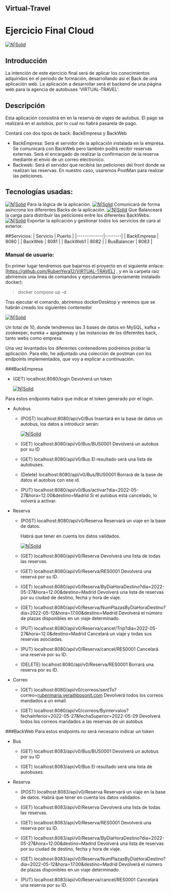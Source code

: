 ## Virtual-Travel

# Ejercicio Final Cloud
[![N|Solid](./img/bosonit_logo.png)](https://Bosonit.com)

## Introducción
La intención de este ejercicio final será de aplicar los conocimientos adquiridos en el periodo de formación, desarrollando así el Back de una aplicación web.
La aplicación a desarrollar será el backend de una página web para la agencia de autobuses ‘VIRTUAL-TRAVEL’.

## Descripción

Esta aplicación consistirá en en la reserva de viajes de autobus.
El pago se realizará en el autobús, por lo cual no habrá pasarela de pago.

Contará con dos tipos de back: BackEmpresa y BackWeb
- BackEmpresa: Será el servidor de la aplicación instalada en la empresa. Se comunicará con BackWeb pero también podrá recibir reservas externas. Será el encargado de realizar la confirmacion de la reserva mediante el envío de un correo electronico.
- Backweb: Será el servidor que recibirá las peticiones del front donde se realizan las reservas. En nuestro caso, usaremos PostMan para realizar las peticiones.

## Tecnologías usadas:
[![N|Solid](./img/spring-boot-logo.png)](https://spring.io) Para la lógica de la aplicación.
[![N|Solid](./img/kafka-logo.png)](https://spring.io) Comunicará de forma asíncrona los diferentes Backs de la aplicación.
[![N|Solid](./img/eureka-logo.png)](https://spring.io/projects/spring-cloud-netflix)  Que Balanceará la carga para distribuir las peticiones entre los diferentes BackWebs.
[![N|Solid](./img/docker-logo.png)](https://www.docker.com) Exportar la aplicación y gestionar todos los servicios de cara al exterior.

##Servicios:
| Servicio    | Puerto |
|-------------|--------|
| BackEmpresa | 8080   |
| BackWeb     | 8081   |
| BackWeb1    | 8082   |
| BusBalancer | 8083   |

### Manual de usuario:
En primer lugar tendremos que bajarnos el proyecto en el siguiente enlace: [https://github.com/RubenYera12/VIRTUAL-TRAVEL] , y en la carpeta raiz abriremos una linea de comandos y ejecutaremos (previamente instalado docker):

>docker compose up -d

Tras ejecutar el comando, abriremos dockerDesktop y veremos que se habrán creado los siguientes contenedor

[![N|Solid](./img/contenedores.png)]()

Un total de 10, donde tendremos las 3 bases de datos en MySQL, kafka + zookeeper, eureka + apigateway y las instancias de los diferentes back, tanto webs como empresa.

Una vez levantados los diferentes contenedores podremos probar la aplicación. Para ello, he adjuntado una colección de postman con los endpoints implementados, que voy a explicar a continuación.

###BackEmpresa

- (GET) localhost:8080/login Devolverá un token

  [![N|Solid](./img/login.png)]()

Para estos endpoints habrá que indicar el token generado por el login.

- Autobus

  - (POST) localhost:8080/api/v0/Bus Insertará en la base de datos un autobus, los datos a introducir serán:

     [![N|Solid](./img/insertBus.png)]()
  - (GET) localhost:8080/api/v0/Bus/BUS0001 Devolverá un autobus por su ID

  - (GET) localhost:8080/api/v0/Bus El resultado será una lista de autobuses.

  - (Delete) localhost:8080/api/v0/Bus/BUS0001 Borrará de la base de datos el autobus con ese id.

  - (PUT) localhost:8080/api/v0/Bus/activar?dia=2022-05-27&hora=12.00&destino=Madrid Si el autobus está cancelado, lo volverá a activar.

- Reserva

  - (POST) localhost:8080/api/v0/Reserva Reservará un viaje en la base de datos.

    Habrá que tener en cuenta los datos validados.

    [![N|Solid](./img/datosReserva.png)]()

  - (GET) localhost:8080/api/v0/Reserva Devolverá una lista de todas las reservas.

  - (GET) localhost:8080/api/v0/Reserva/RES0001 Devolverá una reserva por su ID.

  - (GET) localhost:8080/api/v0/Reserva/ByDiaHoraDestino?dia=2022-05-27&hora=12.00&destino=Madrid Devolverá una lista de reservas por su ciudad de destino, fecha y hora de viaje.

  - (GET) localhost:8080/api/v0/Reserva/NumPlazasByDiaHoraDestino?dia=2022-05-12&hora=17.00&destino=Madrid Devolverá el número de plazas disponibles en un viaje determinado.

  - (PUT) localhost:8080/api/v0/Reserva/cancel/Trip?dia=2022-05-27&hora=12.0&destino=Madrid Cancelará un viaje y todas sus reservas asociadas.

  - (PUT) localhost:8080/api/v0/Reserva/cancel/RES0001 Cancelará una reserva por su ID.

  - (DELETE) localhost:8080/api/v0/Reserva/RES0001 Borrará una reserva por su ID.

- Correo

  - (GET) localhost:8080/api/v0/correos/sentTo?correo=rubenmaria.yera@bosonit.com Devolverá todos los correos mandados a un email.

  - (GET) localhost:8080/api/v0/correos/Byintervalos?fechaInferior=2022-05-27&fechaSuperior=2022-05-29 Devolverá todos los correos mandados a las reservas de un autobus

###BackWeb
Para estos endpoints no será necesario indicar un token
- Bus

  - (GET) localhost:8083/api/v0/Bus/BUS0001 Devolverá un autobus por su ID

  - (GET) localhost:8083/api/v0/Bus El resultado será una lista de autobuses.

- Reserva

  - (POST) localhost:8083/api/v0/Reserva Reservará un viaje en la base de datos.
    Habrá que tener en cuenta los datos validados.
  
  - (GET) localhost:8083/api/v0/Reserva Devolverá una lista de todas las reservas.

  - (GET) localhost:8083/api/v0/Reserva/RES0001 Devolverá una reserva por su ID.

  - (GET) localhost:8083/api/v0/Reserva/ByDiaHoraDestino?dia=2022-05-27&hora=12.00&destino=Madrid Devolverá una lista de reservas por su ciudad de destino, fecha y hora de viaje.

  - (GET) localhost:8083/api/v0/Reserva/NumPlazasByDiaHoraDestino?dia=2022-05-12&hora=17.00&destino=Madrid Devolverá el número de plazas disponibles en un viaje determinado.
  
  - (PUT) localhost:8083/api/v0/Reserva/cancel/RES0001 Cancelará una reserva por su ID.